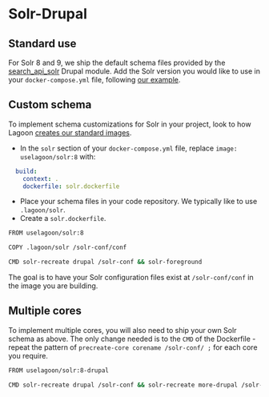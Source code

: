 # Solr-Drupal

## Standard use

For Solr 8 and 9, we ship the default schema files provided by the [search\_api\_solr](https://www.drupal.org/project/search_api_solr) Drupal module. Add the Solr version you would like to use in your `docker-compose.yml` file, following [our example](https://github.com/lagoon-examples/drupal-solr).

## Custom schema

To implement schema customizations for Solr in your project, look to how Lagoon [creates our standard images](https://github.com/uselagoon/lagoon-images/blob/main/images/solr-drupal/8.Dockerfile).

* In the `solr` section of your `docker-compose.yml` file, replace `image: uselagoon/solr:8` with:

```yaml title="docker-compose.yml"
  build:
    context: .
    dockerfile: solr.dockerfile
```

* Place your schema files in your code repository. We typically like to use `.lagoon/solr`.
* Create a `solr.dockerfile`.

```bash title="solr.dockerfile"
FROM uselagoon/solr:8

COPY .lagoon/solr /solr-conf/conf

CMD solr-recreate drupal /solr-conf && solr-foreground
```

The goal is to have your Solr configuration files exist at `/solr-conf/conf` in the image you are building.

## Multiple cores

To implement multiple cores, you will also need to ship your own Solr schema as above. The only change needed is to the `CMD` of the Dockerfile - repeat the pattern of `precreate-core corename /solr-conf/ ;` for each core you require.

```bash title="solr.dockerfile"
FROM uselagoon/solr:8-drupal

CMD solr-recreate drupal /solr-conf && solr-recreate more-drupal /solr-conf && solr-foreground
```
